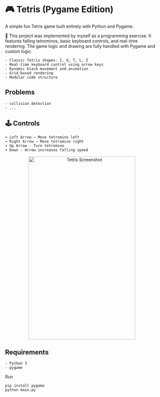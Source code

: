 # 🎮 Tetris (Pygame Edition) 

A simple fun Tetris game built entirely with Python and Pygame.

🧱 This project was implemented by myself as a programming exercise. It features falling tetrominos, basic keyboard controls, and real-time rendering. The game logic and drawing are fully handled with Pygame and custom logic.

    - Classic Tetris shapes: I, O, T, L, Z
    - Real-time keyboard control using arrow keys
    - Dynamic block movement and animation
    - Grid-based rendering
    - Modular code structure

## Problems

    - collision detection
    - ...

## 🕹️ Controls

    ⬅️ Left Arrow – Move tetromino left
    ➡️ Right Arrow – Move tetromino right
    ⬆️ Up Arrow - Turn tetromino
    ⬇️ Down - Arrow increases falling speed
    
<div align="center">
    <img src="https://github.com/user-attachments/assets/3920aaa9-39b3-4362-a1b7-2f0b4fb18b3b"         alt="Tetris Screenshot" width="350" height="600"/>
</div>


## Requirements

    - Python 3
    - pygame

Run

    pip install pygame
    python main.py
